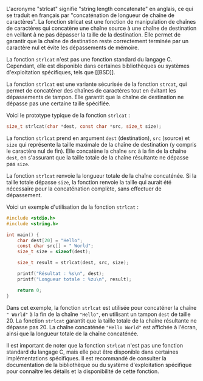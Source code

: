 L'acronyme "strlcat" signifie "string length concatenate" en anglais, ce qui se traduit en français par "concaténation de longueur de chaîne de caractères". La fonction strlcat est une fonction de manipulation de chaînes de caractères qui concatène une chaîne source à une chaîne de destination en veillant à ne pas dépasser la taille de la destination. Elle permet de garantir que la chaîne de destination reste correctement terminée par un caractère nul et évite les dépassements de mémoire.

La fonction `strlcat` n'est pas une fonction standard du langage C. Cependant, elle est disponible dans certaines bibliothèques ou systèmes d'exploitation spécifiques, tels que [[BSD]].

La fonction `strlcat` est une variante sécurisée de la fonction `strcat`, qui permet de concaténer des chaînes de caractères tout en évitant les dépassements de tampon. Elle garantit que la chaîne de destination ne dépasse pas une certaine taille spécifiée.

Voici le prototype typique de la fonction `strlcat` :

```c
size_t strlcat(char *dest, const char *src, size_t size);
```

La fonction `strlcat` prend en argument `dest` (destination), `src` (source) et `size` qui représente la taille maximale de la chaîne de destination (y compris le caractère nul de fin). Elle concatène la chaîne `src` à la fin de la chaîne `dest`, en s'assurant que la taille totale de la chaîne résultante ne dépasse pas `size`.

La fonction `strlcat` renvoie la longueur totale de la chaîne concaténée. Si la taille totale dépasse `size`, la fonction renvoie la taille qui aurait été nécessaire pour la concaténation complète, sans effectuer de dépassement.

Voici un exemple d'utilisation de la fonction `strlcat` :

```c
#include <stdio.h>
#include <string.h>

int main() {
    char dest[20] = "Hello";
    const char src[] = " World";
    size_t size = sizeof(dest);

    size_t result = strlcat(dest, src, size);

    printf("Résultat : %s\n", dest);
    printf("Longueur totale : %zu\n", result);

    return 0;
}
```

Dans cet exemple, la fonction `strlcat` est utilisée pour concaténer la chaîne `" World"` à la fin de la chaîne `"Hello"`, en utilisant un tampon `dest` de taille 20. La fonction `strlcat` garantit que la taille totale de la chaîne résultante ne dépasse pas 20. La chaîne concaténée `"Hello World"` est affichée à l'écran, ainsi que la longueur totale de la chaîne concaténée.

Il est important de noter que la fonction `strlcat` n'est pas une fonction standard du langage C, mais elle peut être disponible dans certaines implémentations spécifiques. Il est recommandé de consulter la documentation de la bibliothèque ou du système d'exploitation spécifique pour connaître les détails et la disponibilité de cette fonction.